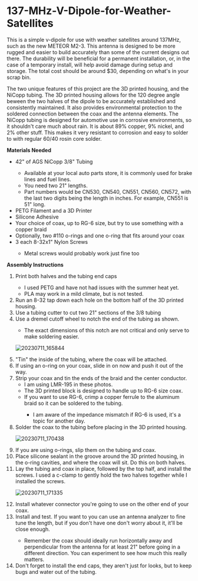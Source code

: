 # 137-MHz-V-Dipole-for-Weather-Satellites

This is a simple v-dipole for use with weather satellites around 137MHz, such as the new METEOR M2-3.  This antenna is designed to be more rugged and easier to build accurately than some of the current designs out there.  The durability will be beneficial for a permanent installation, or, in the case of a temporary install, will help avoid damage during setup and storage.  The total cost should be around $30, depending on what's in your scrap bin.

The two unique features of this project are the 3D printed housing, and the NiCopp tubing.  The 3D printed housing allows for the 120 degree angle beween the two halves of the dipole to be accurately established and consistently maintained.  It also provides environmental protection to the soldered connection between the coax and the antenna elements.  The NiCopp tubing is designed for automotive use in corrosive environments, so it shouldn't care much about rain.  It is about 89% copper, 9% nickel, and 2% other stuff.  This makes it very resistant to corrosion and easy to solder to with regular 60/40 rosin core solder.

<b>Materials Needed</b>
<ul>
  <li>42" of AGS NiCopp 3/8" Tubing</li>
    <ul>
      <li>Available at your local auto parts store, it is commonly used for brake lines and fuel lines.</li>
      <li>You need two 21" lengths.</li>
      <li>Part numbers would be CN530, CN540, CN551, CN560, CN572, with the last two digits being the length in inches.  For example, CN551 is 51" long.</li>
    </ul>
  <li>PETG Filament and a 3D Printer</li>
  <li>Silicone Adhesive</li>
  <li>Your choice of coax, up to RG-6 size, but try to use something with a copper braid</li>
  <li>Optionally, two #110 o-rings and one o-ring that fits around your coax</li>
  <li>3 each 8-32x1" Nylon Screws</li>
    <ul>
      <li>Metal screws would probably work just fine too</li>
    </ul>
</ul>

<b>Assembly Instructions</b>
<ol>
  <li>Print both halves and the tubing end caps</li>
    <ul>
      <li>I used PETG and have not had issues with the summer heat yet.</li>
      <li>PLA may work in a mild climate, but is not tested.</li>
    </ul>
  <li>Run an 8-32 tap down each hole on the bottom half of the 3D printed housing.</li>
  <li>Use a tubing cutter to cut two 21" sections of the 3/8 tubing</li>
  <li>Use a dremel cutoff wheel to notch the end of the tubing as shown.</li>
    <ul>
      <li>The exact dimensions of this notch are not critical and only serve to make soldering easier.</li>
    </ul>
      
![20230711_165844](https://github.com/thetoivonen/137-MHz-V-Dipole-for-Weather-Satellites/assets/18183123/f8382be0-340d-47e8-aa1c-1313e00fc6b7)

    
  <li>"Tin" the inside of the tubing, where the coax will be attached.</li>
  <li>If using an o-ring on your coax, slide in on now and push it out of the way.
  <li>Strip your coax and tin the ends of the braid and the center conductor.
    <ul>
      <li>I am using LMR-195 in these photos.</li>
      <li>The 3D printed block is designed to handle up to RG-6 size coax.</li>
      <li>If you want to use RG-6, crimp a copper ferrule to the aluminum braid so it can be soldered to the tubing.</li>
        <ul>
          <li>I am aware of the impedance mismatch if RG-6 is used, it's a topic for another day.</li>
        </ul>
    </ul>
  </li> 
  <li>Solder the coax to the tubing before placing in the 3D printed housing.</li>

![20230711_170438](https://github.com/thetoivonen/137-MHz-V-Dipole-for-Weather-Satellites/assets/18183123/c0fa392c-bddb-4be8-a0e5-dfa700cffc87)
  
  <li>If you are using o-rings, slip them on the tubing and coax.</li>
  <li>Place silicone sealant in the groove around the 3D printed housing, in the o-ring cavities, and where the coax will sit.  Do this on both halves. </li>
  <li>Lay the tubing and coax in place, followed by the top half, and install the screws.  I used a c-clamp to gently hold the two halves together while I installed the screws. </li>

![20230711_171335](https://github.com/thetoivonen/137-MHz-V-Dipole-for-Weather-Satellites/assets/18183123/3d977a86-16d5-4b84-a8ce-92e920d2c5de)

  <li>Install whatever connector you're going to use on the other end of your coax.</li>
  <li>Install and test.  If you want to you can use an antenna analyzer to fine tune the length, but if you don't have one don't worry about it, it'll be close enough.</li>
    <ul>
      <li>Remember the coax should ideally run horizontally away and perpendicular from the antenna for at least 21" before going in a different direction.  You can experiment to see how much this really matters.</li>
    </ul>
  <li>Don't forget to install the end caps, they aren't just for looks, but to keep bugs and water out of the tubing.</li>
</ol>

